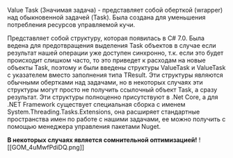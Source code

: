 Value Task (Значимая задача) - представляет собой оберткой (wrapper) над обыкновенной задачей (Task). Была создана для уменьшения потребления ресурсов управляемой кучи.

Представляет собой структуру, которая появилась в C# 7.0. Была ведена для предотвращения выделения Task  объектов в  случае если результат нашей операции уже доступен синхронно, т.к. если это будет происходит слишком часто, то это приведет к расходам на новые объекты Task, поэтому и были введены  структуры ValueTask и ValueTask с указателем вместо заполнения типа TResult. Эти структуры являются обычными обертками над задачами, но в некоторых случаях эти структуры могут просто не получить ссылочный объект Task, а сразу результат. 
Эти структуры полноценно присутствуют в .Net Core, а для .NET Framework существует специальная сборка с именем System.Threading.Tasks.Extensions, она расширяет стандартные пространства имен по работе с нашими задачами, ее можно получить с помощью менеджера управления пакетами Nuget.  

**В некоторых случаях является сомнительной оптимизацией!**
![[GOM_4uMwfPdiDQ.png]]